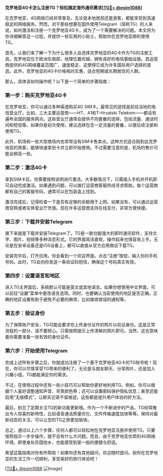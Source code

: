 **克罗地亚4G卡怎么注册TG？轻松搞定海外通讯需求[[TG💪+ @esim1088](https://t.me/s/esim1088)]**

在克罗地亚，4G网络已经非常普及，无论是本地居民还是游客，都能享受到高速稳定的网络服务。然而，对于那些想要在国外使用Telegram（简称TG）的人来说，如何激活和注册一个克罗地亚4G卡，成为了一个需要解决的问题。本文将为你详细解答这一过程，并提供一些实用的小贴士，帮助你在克罗地亚顺利使用TG。

首先，让我们来了解一下为什么很多人会选择克罗地亚的4G卡作为TG的注册工具。克罗地亚位于欧洲东南部，地理位置优越，拥有良好的电信基础设施。其运营商提供的4G网络覆盖范围广、速度稳定，这使得它成为许多国际用户选择的首选。此外，克罗地亚的4G卡价格相对实惠，适合短期或长期居住的人群。

那么，具体该如何操作呢？以下是一个简单的步骤指南：

### 第一步：购买克罗地亚4G卡

在克罗地亚，你可以通过多种渠道购买4G SIM卡。最常见的途径是前往当地的电信营业厅。比如，三大主要运营商——HT、A1和T-Hrvatski Telekom——都设有遍布全国的服务网点。这些营业厅通常会提供不同套餐的选择，包括流量、通话时间和短信等。如果你是初次使用，建议选择包含一定流量的套餐，以便后续注册和使用TG。

此外，机场和一些大型商场内也常常设有SIM卡售卖点。这种方式适合刚到达克罗地亚的旅客，能够快速拿到卡并立即开始使用。不过需要注意的是，机场的售价可能会稍高一些。

### 第二步：激活4G卡

拿到SIM卡后，你需要按照说明进行激活。大多数情况下，只需插入手机并开机即可自动完成激活。如果遇到问题，可以拨打运营商客服热线寻求帮助。每个运营商都有自己的客服号码，通常可以在包装盒上找到。

激活完成后，记得检查一下是否有足够的余额用于上网。如果没有，可以通过运营商官网或者实体营业厅充值。现在许多运营商支持在线支付，非常方便快捷。

### 第三步：下载并安装Telegram

接下来就是下载并安装Telegram了。TG是一款功能强大的即时通讯软件，支持文字、图片、视频等多种消息形式。它的界面简洁直观，操作起来也很容易上手。无论是在安卓设备还是iOS设备上，都可以直接从官方应用商店下载TG。

安装完毕后，打开应用，你会看到一个欢迎界面。点击“注册”按钮，输入你的手机号码。此时，TG会向你发送一条验证码短信，确保这个号码真实有效。

### 第四步：设置语言和地区

进入TG主界面后，系统默认可能是英文或其他语言。如果你想使用中文界面，可以前往“设置”菜单中更改语言选项。同时，也要确认当前使用的地区是否正确。正确的地区设置有助于避免不必要的麻烦，比如接收错误的通知等。

### 第五步：验证身份

为了保障账户安全，TG可能会要求你上传身份证件的照片以验证身份。这是正常流程的一部分，请不要担心。只需按照提示上传清晰的照片即可。当然，这也意味着你需要准备一张有效的身份证件。

### 第六步：开始使用Telegram

完成上述所有步骤之后，你就成功注册了一个基于克罗地亚4G卡的TG账号啦！现在，你可以尽情享受TG带来的便利了。无论是与朋友聊天、分享照片，还是加入兴趣小组，TG都能满足你的需求。

不过，在使用过程中还有一些小技巧可以帮助你更好地利用TG。例如，你可以根据个人喜好调整通知声音、背景颜色等；还可以设置密码保护隐私信息；甚至还能启用“无痕模式”，让聊天记录不留痕迹。这些都是提升用户体验的好方法。

最后，别忘了定期关注TG的新功能更新哦。作为一个不断进步的产品，TG经常推出令人惊喜的新特性，比如语音通话质量优化、文件传输速度加快等等。保持对最新动态的关注，可以让您的TG之旅更加愉快。

总之，通过以上六个步骤，任何人都可以轻松地在克罗地亚注册并使用TG。只要按照指示一步步操作，就不会有什么大问题。而且，由于克罗地亚优质的4G网络环境，即使身处异国他乡，也能感受到家一般的便捷与舒适。

希望这篇指南对你有所帮助！如果你还有其他疑问，欢迎随时提问。祝你在克罗地亚的生活工作一切顺利，享受美好的旅行体验吧！

[[TG💪+ @esim1088](https://t.me/s/esim1088) ![Image](https://i.postimg.cc/4NQfJmqS/Snipaste-2025-05-13-00-14-12.png)]